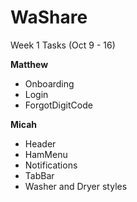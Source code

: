 # WaShare

Week 1 Tasks (Oct 9 - 16)

**Matthew**

- Onboarding 
- Login 
- ForgotDigitCode 

**Micah**

- Header 
- HamMenu 
- Notifications 
- TabBar 
- Washer and Dryer styles
